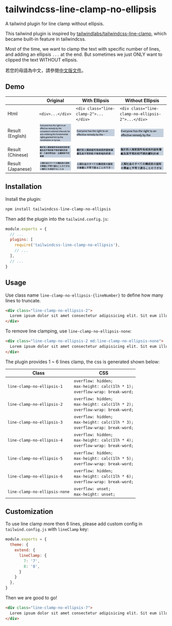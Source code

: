 # tailwindcss-line-clamp-no-ellipsis

A tailwind plugin for line clamp without ellipsis.

This tailwind plugin is inspired by [tailwindlabs/tailwindcss-line-clamp](https://github.com/tailwindlabs/tailwindcss-line-clamp/tree/master), which became built-in feature in tailwindcss.

Most of the time, we want to clamp the text with specific number of lines, and adding an ellipsis `...` at the end. But sometimes we just ONLY want to clipped the text WITHOUT ellipsis.

若您的母語為中文，請參閱[中文版文件](readme.zh-tw.md)。

## Demo

|                   | Original                                     | With Ellipsis                                          | Without Ellipsis                                             |
| ----------------- | -------------------------------------------- | ------------------------------------------------------ | ------------------------------------------------------------ |
| Html              | `<div>...</div>`                             | `<div class="line-clamp-2">...</div>`                  | `<div class="line-clamp-no-ellipsis-2">...</div>`            |
| Result (English)  | ![en original](./src/images/en-original.png) | ![en with ellipsis](./src/images/en-with-ellipsis.png) | ![en without ellipsis](./src/images/en-without-ellipsis.png) |
| Result (Chinese)  | ![ch original](./src/images/ch-original.png) | ![ch with ellipsis](./src/images/ch-with-ellipsis.png) | ![ch without ellipsis](./src/images/ch-without-ellipsis.png) |
| Result (Japanese) | ![jp original](./src/images/jp-original.png) | ![jp original](./src/images/jp-with-ellipsis.png)      | ![jp without ellipsis](./src/images/jp-without-ellipsis.png) |

## Installation

Install the plugin:

```sh
npm install tailwindcss-line-clamp-no-ellipsis
```

Then add the plugin into the `tailwind.config.js`:

```js
module.exports = {
  // ...
  plugins: [
    require('tailwindcss-line-clamp-no-ellipsis'),
    // ...
  ],
  // ...
}
```

## Usage

Use class name `line-clamp-no-ellipsis-{lineNumber}` to define how many lines to truncate.

```html
<div class="line-clamp-no-ellipsis-2">
  Lorem ipsum dolor sit amet consectetur adipisicing elit. Sit eum illum modi nobis nisi similique quasi obcaecati, ipsa eos quaerat.
</div>
```

To remove line clamping, use `line-clamp-no-ellipsis-none`:

```html
<div class="line-clamp-no-ellipsis-2 md:line-clamp-no-ellipsis-none">
  Lorem ipsum dolor sit amet consectetur adipisicing elit. Sit eum illum modi nobis nisi similique quasi obcaecati, ipsa eos quaerat.
</div>
```

The plugin provides 1 ~ 6 lines clamp, the css is generated shown below:

| Class                         | CSS                                                                                     |
| ----------------------------- | --------------------------------------------------------------------------------------- |
| `line-clamp-no-ellipsis-1`    | `overflow: hidden;` <br> `max-height: calc(1lh * 1);` <br> `overflow-wrap: break-word;` |
| `line-clamp-no-ellipsis-2`    | `overflow: hidden;` <br> `max-height: calc(1lh * 2);` <br> `overflow-wrap: break-word;` |
| `line-clamp-no-ellipsis-3`    | `overflow: hidden;` <br> `max-height: calc(1lh * 3);` <br> `overflow-wrap: break-word;` |
| `line-clamp-no-ellipsis-4`    | `overflow: hidden;` <br> `max-height: calc(1lh * 4);` <br> `overflow-wrap: break-word;` |
| `line-clamp-no-ellipsis-5`    | `overflow: hidden;` <br> `max-height: calc(1lh * 5);` <br> `overflow-wrap: break-word;` |
| `line-clamp-no-ellipsis-6`    | `overflow: hidden;` <br> `max-height: calc(1lh * 6);` <br> `overflow-wrap: break-word;` |
| `line-clamp-no-ellipsis-none` | `overflow: unset;` <br> `max-height: unset;`                                            |

## Customization

To use line clamp more then 6 lines, please add custom config in `tailwind.config.js` with `lineClamp` key:

```js
module.exports = {
  theme: {
    extend: {
      lineClamp: {
        7: '7',
        8: '8',
      }
    }
  },
}
```

Then we are good to go!

```html
<div class="line-clamp-no-ellipsis-7">
  Lorem ipsum dolor sit amet consectetur adipisicing elit. Sit eum illum modi nobis nisi similique quasi obcaecati, ipsa eos quaerat.
</div>
```
